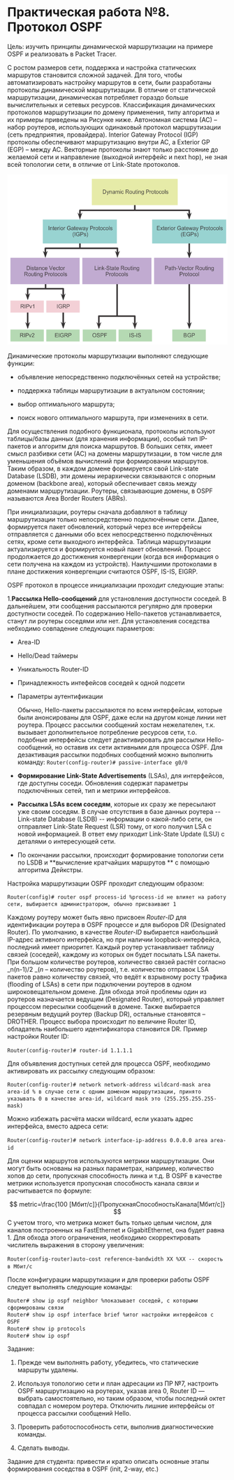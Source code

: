 # Практическая работа №8 . Протокол OSPF

Цель: изучить принципы динамической маршрутизации на примере OSPF и реализовать в Packet Tracer.

С ростом размеров сети, поддержка и настройка статических маршрутов становится сложной задачей. Для того, чтобы автоматизировать настройку маршрутов в сети, были разработаны протоколы динамической маршрутизации. В отличие от статической маршрутизации, динамическая потребляет гораздо больше вычислительных и сетевых ресурсов. Классификация динамических протоколов маршрутизации по домену применения, типу алгоритма и их примеры приведены на Рисунке ниже. Автономная система \(АС\) – набор роутеров, использующих одинаковый протокол маршрутизации \(сеть предприятия, провайдера\). Interior Gateway Protocol \(IGP\) протоколы обеспечивают маршрутизацию внутри АС, а Exterior GP \(EGP\) – между АС. Векторные протоколы знают только расстояние до желаемой сети и направление \(выходной интерфейс и next hop\), не зная всей топологии сети, в отличие от Link-State протоколов.

![](/assets/dynamicProtos.png)

Динамические протоколы маршрутизации выполняют следующие функции:

* объявление непосредственно подключённых сетей на устройстве;

* поддержка таблицы маршрутизации в актуальном состоянии;

* выбор оптимального маршрута;

* поиск нового оптимального маршрута, при изменениях в сети.

Для осуществления подобного функционала, протоколы используют таблицы/базы данных \(для хранения информации\), особый тип IP-пакетов и алгоритм для поиска маршрутов. В больших сетях, имеет смысл разбивки сети \(АС\) на домены маршрутизации, в том числе для уменьшения объёмов вычислений при формировании маршрутов. Таким образом, в каждом домене формируется свой Link-state Database \(LSDB\), эти домены иерархически связываются с опорным доменом \(backbone area\), который обеспечивает связь между доменами маршрутизации. Роутеры, связывающие домены, в OSPF называются Area Border Routers \(ABRs\).

При инициализации, роутеры сначала добавляют в таблицу маршрутизации только непосредственно подключённые сети. Далее, формируется пакет обновлений, который через все интерфейсы отправляется с данными обо всех непосредственно подключённых сетях, кроме сети выходного интерфейса. Таблица маршрутизации актуализируется и формируется новый пакет обновлений. Процесс продолжается до достижения конвергенции \(когда вся информация о сети получена на каждом из устройств\). Наилучшими протоколами в плане достижения конвергенции считаются OSPF, IS-IS, EIGRP.

OSPF протокол в процессе инициализации проходит следующие этапы:

1.**Рассылка Hello-сообщений** для установления доступности соседей. В дальнейшем, эти сообщения рассылаются регулярно для проверки доступности соседей. По содержанию Hello-пакетов устанавливается, станут ли роутеры соседями или нет. Для установления соседства небходимо совпадение следующих параметров:

* Area-ID
* Hello/Dead таймеры
* Уникальность Router-ID
* Принадлежность интефейсов соседей к одной подсети
* Параметры аутентификации

  Обычно, Hello-пакеты рассылаются по всем интерфейсам, которые были анонсированы для OSPF, даже если на другом конце линии нет роутера. Процесс рассылки сообщений хостам нежелателен, т.к. вызывает дополнительное потребление ресурсов сети, т.о. подобные интерфейсы следует деактивировать для рассылки Hello-сообщений, но оставив их сети активными для процесса OSPF. Для дезактивация рассылки подобных сообщений можно выполнить команду: `Router(config-router)# passive-interface g0/0`

* **Формирование Link-State Advertisements** \(LSAs\), для интерфейсов, где доступны соседи. Обновления содержат параметры подключённых сетей, тип и метрики интерфейсов.

* **Рассылка LSAs всем соседям**, которые их сразу же пересылают уже своим соседям. В случае отсутствия в базе данных роутера -- Link-state Database \(LSDB\) -- информации о какой-либо сети, он отправляет Link-State Request \(LSR\) тому, от кого получил LSA с новой информацией. В ответ ему приходит Link-State Update \(LSU\) c деталями о интересующей сети.

* По окончании рассылки, происходит формирование топологии сети по LSDB и **вычисление кратчайших маршрутов ** с помощью алгоритма Дейкстры.

Настройка маршрутизации OSPF проходит следующим образом:

```
Router(config)# router ospf process-id %process-id не влияет на работу сети, выбирается администратором, обычно присваивают 1
```

Каждому роутеру может быть явно присвоен _Router-ID_ для идентификации роутера в OSPF процессе и для выборов DR \(Designated Router\). По умолчанию, в качестве _Router-ID_ выбирается наибольший IP-адрес активного интерфейса, но при наличии loopback-интерфейса, последний имеет приоритет. Каждый роутер устанавливает таблицу связей \(соседей\), каждому из которых он будет посылать LSA пакеты. При большом количестве роутеров, количество связей растёт согласно _n\(n-1\)/2 _\(_n_ – количество роутеров\), т.е. количество отправок LSA пакетов равно количеству связей, что ведёт к взрывному росту трафика \(flooding of LSAs\) в сети при подключении роутеров в одном широковещательном домене. Для обхода этой проблемы один из роутеров назначается ведущим \(Designated Router\), который управляет процессом пересылки сообщений в домене. Также выбирается резервным ведущий роутер \(Backup DR\), остальные становятся – DROTHER. Процесс выбора происходит по величине Router ID, обладатель наибольшего идентификатора становится DR. Пример настройки Router ID:

`Router(config-router)# router-id 1.1.1.1`

Для объявления доступных сетей для процесса OSPF, необходимо активировать их рассылку следующим образом:

```
Router(config-router)# network network-address wildcard-mask area area-id % в случае сети с одним доменом маршрутизации, принято указывать 0 в качестве area-id, wildcard mask это (255.255.255.255-mask)
```

Можно избежать расчёта маски wildcard, если указать адрес интерфейса, вместо адреса сети:

`Router(config-router)# network interface-ip-address 0.0.0.0 area area-id`

Для оценки маршрутов используются метрики маршрутизации. Они могут быть основаны на разных параметрах, например, количество хопов до сети, пропускная способность линка и т.д. В OSPF в качестве метрики используется пропускная способность канала связи и расчитывается по формуле:


$$
metric=\frac{100 [Мбит/с]}{ПропускнаяСпособностьКанала[Мбит/с]}
$$
С учетом тrого, что метрика может быть только целым числом, для каналов построенных на FastEthernet и GigabitEthernet, она будет равна 1. Для обхода этого ограничения, необходимо скорректировать числитель выражения в сторону увеличения:

`Router(config-router)auto-cost reference-bandwidth XX %XX -- скорость в Мбит/с`

После конфигурации маршрутизации и для проверки работы OSPF следует выполнять следующие команды:

```
Router# show ip ospf neighbor %показывает соседей, с которыми сформированы связи
Router# show ip ospf interface brief %итог настройки интерфейсов с OSPF
Router# show ip protocols
Router# show ip ospf
```

Задание:

1. Прежде чем выполнять работу, убедитесь, что статические маршруты удалены.

2. Используя топологию сети и план адресации из ПР №7, настроить OSPF маршрутизацию на роутерах, указав area 0, Router ID — выбрать самостоятельно, но таким образом, чтобы последний октет совпадал с номером роутера. Отключить лишние интерфейсы от процесса рассылки сообщений Hello.

3. Проверить работоспособность сети, выполнив диагностические команды.

4. Сделать выводы.

Задание для студента: привести и кратко описать основные этапы формирования соседства в OSPF \(init, 2-way, etc.\)

 

